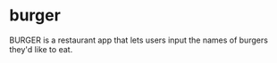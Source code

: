 # burger
BURGER  is a restaurant app that lets users input the names of burgers they'd like to eat.
